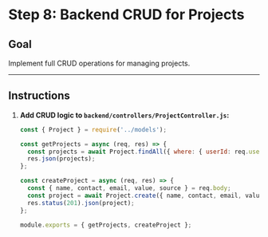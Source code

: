 # Step 8: Backend CRUD for Projects

## Goal
Implement full CRUD operations for managing projects.

---

## Instructions

1. **Add CRUD logic to `backend/controllers/ProjectController.js`:**
   ```javascript
   const { Project } = require('../models');

   const getProjects = async (req, res) => {
     const projects = await Project.findAll({ where: { userId: req.user.id } });
     res.json(projects);
   };

   const createProject = async (req, res) => {
     const { name, contact, email, value, source } = req.body;
     const project = await Project.create({ name, contact, email, value, source, userId: req.user.id });
     res.status(201).json(project);
   };

   module.exports = { getProjects, createProject };
